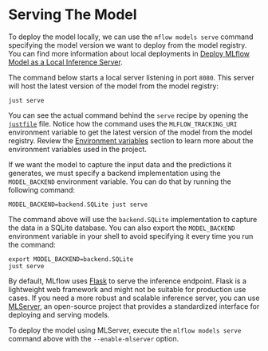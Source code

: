 # Serving The Model

To deploy the model locally, we can use the `mflow models serve` command specifying the model version we want to deploy from the model registry. You can find more information about local deployments in [Deploy MLflow Model as a Local Inference Server](https://mlflow.org/docs/latest/deployment/deploy-model-locally.html).

The command below starts a local server listening in port `8080`. This server will host the latest version of the model from the model registry:

```shell
just serve
```

You can see the actual command behind the `serve` recipe by opening the [`justfile`](/justfile) file. Notice how the command uses the `MLFLOW_TRACKING_URI` environment variable to get the latest version of the model from the model registry. Review the [Environment variables](.guide/introduction-to-the-program/env.md) section to learn more about the environment variables used in the project. 

If we want the model to capture the input data and the predictions it generates, we must specify a backend implementation using the `MODEL_BACKEND` environment variable. You can do that by running the following command:

```shell
MODEL_BACKEND=backend.SQLite just serve
```

The command above will use the `backend.SQLite` implementation to capture the data in a SQLite database. You can also export the `MODEL_BACKEND` environment variable in your shell to avoid specifying it every time you run the command:

```shell
export MODEL_BACKEND=backend.SQLite
just serve
```

By default, MLflow uses [Flask](https://flask.palletsprojects.com/en/1.1.x/) to serve the inference endpoint. Flask is a lightweight web framework and might not be suitable for production use cases. If you need a more robust and scalable inference server, you can use [MLServer](https://mlserver.readthedocs.io/en/latest/), an open-source project that provides a standardized interface for deploying and serving models.

To deploy the model using MLServer, execute the `mlflow models serve` command above with the `--enable-mlserver` option.
